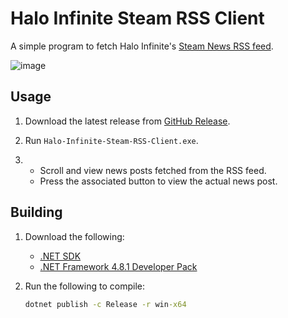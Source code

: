 # Halo Infinite Steam RSS Client
A simple program to fetch Halo Infinite's [Steam News RSS feed](https://store.steampowered.com/feeds/news/app/1240440).

![image](https://github.com/Aetopia/Halo-Infinite-Steam-RSS-Client/assets/41850963/68e92096-c854-42cd-9727-77432cc9e866)

## Usage
1. Download the latest release from [GitHub Release](https://github.com/Aetopia/Halo-Infinite-Steam-RSS-Client/releases/latest).

2. Run `Halo-Infinite-Steam-RSS-Client.exe`.

3. 
    - Scroll and view news posts fetched from the RSS feed.
    - Press the associated button to view the actual news post.

## Building
1. Download the following:
    - [.NET SDK](https://dotnet.microsoft.com/en-us/download)
    - [.NET Framework 4.8.1 Developer Pack](https://dotnet.microsoft.com/en-us/download/dotnet-framework/thank-you/net481-developer-pack-offline-installer)

2. Run the following to compile:
    
    ```cmd
    dotnet publish -c Release -r win-x64
    ```
